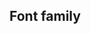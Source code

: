 ## Font family


<!-- <values.fontFamily> -->
<!-- </values.fontFamily> -->


<!-- <variants.fontFamily> -->
<!-- </variants.fontFamily> -->
